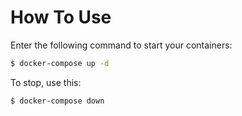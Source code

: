 
# How To Use

Enter the following command to start your containers:
```bash
$ docker-compose up -d
```

To stop, use this:
```bash
$ docker-compose down
```
